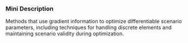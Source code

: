 ### Mini Description

Methods that use gradient information to optimize differentiable scenario parameters, including techniques for handling discrete elements and maintaining scenario validity during optimization.
